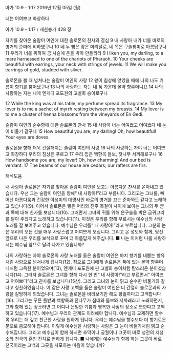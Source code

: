 아가 10:9 - 1:17 
2016년 12월 05일 (월)

너는 어여쁘고 화창하다



아가 10:9 - 1:17 / 새찬송가 428 장


자기를 찾아온 술람미 여인에 대한 솔로몬의 찬사와 결심
9 내 사랑아 내가 너를 바로의 병거의 준마에 비하였구나 10 네 두 뺨은 땋은 머리털로, 네 목은 구슬꿰미로 아름답구나 11 우리가 너를 위하여 금 사슬에 은을 박아 만들리라
9 I liken you, my darling, to a mare harnessed to one of the chariots of Pharaoh. 10 Your cheeks are beautiful with earrings, your neck with strings of jewels. 11 We will make you earrings of gold, studded with silver. 



솔로몬을 볼 때 넘쳐나는 술람미 여인의 사랑
12 왕이 침상에 앉았을 때에 나의 나도 기름이 향기를 뿜어냈구나 13 나의 사랑하는 자는 내 품 가운데 몰약 향주머니요 14 나의 사랑하는 자는 내게 엔게디 포도원의 고벨화 송이로구나

12 While the king was at his table, my perfume spread its fragrance. 13 My lover is to me a sachet of myrrh resting between my breasts. 14 My lover is to me a cluster of henna blossoms from the vineyards of En Gedi. 

술람미 여인의 순수함에 대한 솔로몬의 찬사
15 내 사랑아 너는 어여쁘고 어여쁘다 네 눈이 비둘기 같구나
15 How beautiful you are, my darling! Oh, how beautiful! Your eyes are doves. 


솔로몬을 향해 더욱 간절해지는 술람미 여인의 사랑
16 나의 사랑하는 자야 너는 어여쁘고 화창하다 우리의 침상은 푸르고 17 우리 집은 백향목 들보, 잣나무 서까래로구나
16 How handsome you are, my lover! Oh, how charming! And our bed is verdant. 17 The beams of our house are cedars; our rafters are firs.

해석도움





내 사랑아 
솔로몬은 자기를 찾아온 술람미 여인을 보고는 아름다운 찬사를 쏟아내고 있습니다. 우선 그는 술람미 여인을 향해“ 내 사랑아!”라고 부릅니다. 그리고는 그녀를, 빼어난 아름다움과 건강한 야성미의 대명사인 바로의 병거를 끄는 준마와도 같다고 노래하고 있습니다(9). 이어서 솔로몬은 땋은 머리와 진주 목걸이 사이에 보이는 그녀의 두 뺨과 목에 대해 찬사를 보냅니다(10). 그러면서 그녀의 귀를 위해 은구슬을 박은 금귀고리를 달아 주겠다고 노래하고 있습니다(11). 이것은 우리를 향해 부르시는 예수님의 사랑 노래를 잘 보여주고 있습니다. 예수님은 우리를“ 내 사랑아!”라고 부르십니다. 그분의 눈은 우리의 모든 것을 매우 사랑스럽고 어여쁘게 보십니다. 그리고 온 성도와 함께, 당신 앞으로 나온 우리를 보석으로 꾸며 더 아름답게 해주십니다.
■ 나는 이처럼 나를 사랑하시는 예수님 앞으로 달려 나가고 있습니까?

나의 사랑하는 자야 
솔로몬의 사랑 노래를 들은 술람미 여인은 마치 향기를 내뿜는 향유처럼 사랑으로 넘쳐나게 됩니다(12). 참으로 그녀에게 솔로몬은 품에 있는 몰약 향주머니처럼 그윽한 분이었으며(13), 엔게디 포도원에 핀 고벨화 송이처럼 탐스러운 분이셨습니다(14). 그러자 솔로몬은 그녀를 향해 다시 한 번“ 내 사랑아!”라고 부르면서“ 어여쁘고 어여쁘다”라고 찬사를 보냅니다(15상). 그리고 그녀의 눈이 맑고 순수한 비둘기와 같다고 칭찬하였습니다. 이 같은 사랑 고백을 들은 술람미 여인은 더 간절히 솔로몬과의 사랑을 갈망하게 되었습니다. 그녀는 솔로몬을 바라보기만 해도 황홀하다고 고백합니다(16). 그리고는 푸른 풀밭과 백향목과 전나무가 침대와 들보와 서까래라고 노래하면서, 그와 함께 있는 장소라면 그 어디나 은밀한 기쁨과 행복한 사귐의 장소로 변한다고 고백하고 있습니다(17). 예수님과 우리의 관계도 이러해야 합니다. 예수님과 교제하면 할수록 우리는 더 깊고 친근한 사랑을 원하게 됩니다. 우리는 예수님을 향수보다 더 향기로운 분으로 흠모해야 합니다. 이렇게 예수님을 사랑하는 사람은 그 눈이 비둘기처럼 맑고 순수해집니다. 그리고 예수님이 함께 하시면 초막이나 궁궐이나 그곳이 바로 성전의 지성소와 천국의 혼인 잔치로 변하게 됩니다.
■ 나에게는 예수님과 함께 하는 그곳이 바로 천국이라는 고백과 그곳을 사모하는 마음이 있습니까?